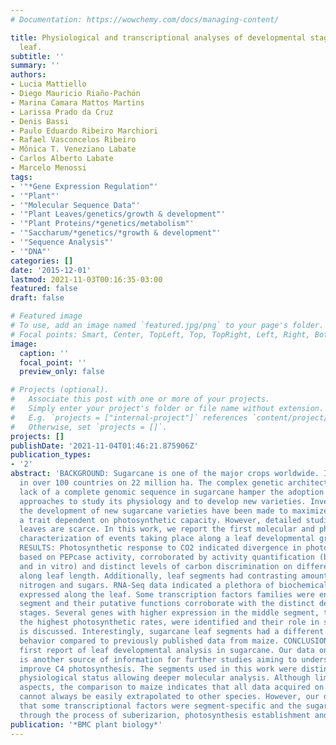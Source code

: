 ```yaml
---
# Documentation: https://wowchemy.com/docs/managing-content/

title: Physiological and transcriptional analyses of developmental stages along sugarcane
  leaf.
subtitle: ''
summary: ''
authors:
- Lucia Mattiello
- Diego Mauricio Riaño-Pachón
- Marina Camara Mattos Martins
- Larissa Prado da Cruz
- Denis Bassi
- Paulo Eduardo Ribeiro Marchiori
- Rafael Vasconcelos Ribeiro
- Mônica T. Veneziano Labate
- Carlos Alberto Labate
- Marcelo Menossi
tags:
- '"*Gene Expression Regulation"'
- '"Plant"'
- '"Molecular Sequence Data"'
- '"Plant Leaves/genetics/growth & development"'
- '"Plant Proteins/*genetics/metabolism"'
- '"Saccharum/*genetics/*growth & development"'
- '"Sequence Analysis"'
- '"DNA"'
categories: []
date: '2015-12-01'
lastmod: 2021-11-03T00:16:35-03:00
featured: false
draft: false

# Featured image
# To use, add an image named `featured.jpg/png` to your page's folder.
# Focal points: Smart, Center, TopLeft, Top, TopRight, Left, Right, BottomLeft, Bottom, BottomRight.
image:
  caption: ''
  focal_point: ''
  preview_only: false

# Projects (optional).
#   Associate this post with one or more of your projects.
#   Simply enter your project's folder or file name without extension.
#   E.g. `projects = ["internal-project"]` references `content/project/deep-learning/index.md`.
#   Otherwise, set `projects = []`.
projects: []
publishDate: '2021-11-04T01:46:21.875906Z'
publication_types:
- '2'
abstract: 'BACKGROUND: Sugarcane is one of the major crops worldwide. It is cultivated
  in over 100 countries on 22 million ha. The complex genetic architecture and the
  lack of a complete genomic sequence in sugarcane hamper the adoption of molecular
  approaches to study its physiology and to develop new varieties. Investments on
  the development of new sugarcane varieties have been made to maximize sucrose yield,
  a trait dependent on photosynthetic capacity. However, detailed studies on sugarcane
  leaves are scarce. In this work, we report the first molecular and physiological
  characterization of events taking place along a leaf developmental gradient in sugarcane.
  RESULTS: Photosynthetic response to CO2 indicated divergence in photosynthetic capacity
  based on PEPcase activity, corroborated by activity quantification (both in vivo
  and in vitro) and distinct levels of carbon discrimination on different segments
  along leaf length. Additionally, leaf segments had contrasting amount of chlorophyll,
  nitrogen and sugars. RNA-Seq data indicated a plethora of biochemical pathways differentially
  expressed along the leaf. Some transcription factors families were enriched on each
  segment and their putative functions corroborate with the distinct developmental
  stages. Several genes with higher expression in the middle segment, the one with
  the highest photosynthetic rates, were identified and their role in sugarcane productivity
  is discussed. Interestingly, sugarcane leaf segments had a different transcriptional
  behavior compared to previously published data from maize. CONCLUSION: This is the
  first report of leaf developmental analysis in sugarcane. Our data on sugarcane
  is another source of information for further studies aiming to understand and/or
  improve C4 photosynthesis. The segments used in this work were distinct in their
  physiological status allowing deeper molecular analysis. Although limited in some
  aspects, the comparison to maize indicates that all data acquired on one C4 species
  cannot always be easily extrapolated to other species. However, our data indicates
  that some transcriptional factors were segment-specific and the sugarcane leaf undergoes
  through the process of suberizarion, photosynthesis establishment and senescence.'
publication: '*BMC plant biology*'
---
```

